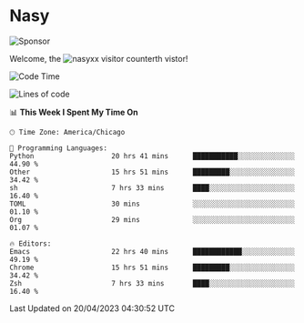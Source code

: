 # Nasy

<!--
<p align="center">
<img height="200" src="https://github-readme-stats.vercel.app/api?username=nasyxx&count_private=true&show_icons=true&theme=dracula&include_all_commits=true"/>
<img height="200" src="https://github-readme-stats.vercel.app/api/top-langs/?username=nasyxx&theme=dracula&hide=html,jupyter+notebook&count_private=true&show_icons=true"/>
</p>

  
----------------
-->

![Sponsor](https://img.shields.io/static/v1.svg?label=Sponsor&message=%E2%9D%A4&logo=GitHub&style=flat&color=pink)
 
Welcome, the ![nasyxx visitor counter](https://count.getloli.com/get/@nasyxx?theme=rule34)th vistor!
 
<!--START_SECTION:waka-->
![Code Time](http://img.shields.io/badge/Code%20Time-3%2C430%20hrs%2057%20mins-blue)

![Lines of code](https://img.shields.io/badge/From%20Hello%20World%20I%27ve%20Written-6.2%20million%20lines%20of%20code-blue)

📊 **This Week I Spent My Time On** 

```text
🕑︎ Time Zone: America/Chicago

💬 Programming Languages: 
Python                   20 hrs 41 mins      ███████████░░░░░░░░░░░░░░   44.90 % 
Other                    15 hrs 51 mins      █████████░░░░░░░░░░░░░░░░   34.42 % 
sh                       7 hrs 33 mins       ████░░░░░░░░░░░░░░░░░░░░░   16.40 % 
TOML                     30 mins             ░░░░░░░░░░░░░░░░░░░░░░░░░   01.10 % 
Org                      29 mins             ░░░░░░░░░░░░░░░░░░░░░░░░░   01.07 % 

🔥 Editors: 
Emacs                    22 hrs 40 mins      ████████████░░░░░░░░░░░░░   49.19 % 
Chrome                   15 hrs 51 mins      █████████░░░░░░░░░░░░░░░░   34.42 % 
Zsh                      7 hrs 33 mins       ████░░░░░░░░░░░░░░░░░░░░░   16.40 % 
```


 Last Updated on 20/04/2023 04:30:52 UTC
<!--END_SECTION:waka-->

<!-- ![visitors](https://visitor-badge.laobi.icu/badge?page_id=nasyxx.nasyxx) -->
